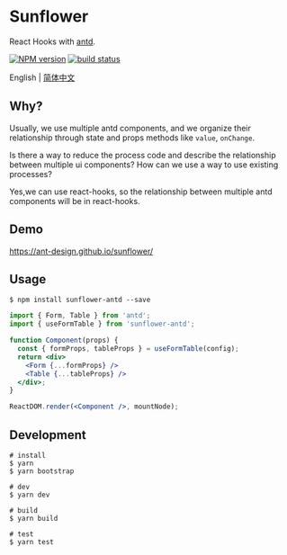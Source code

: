 # Sunflower

React Hooks with [antd](https://ant.design).

[![NPM version][npm-image]][npm-url]
[![build status][circleci-image]][circleci-url]

[circleci-image]: https://img.shields.io/circleci/build/github/ant-design/sunflower/master.svg?style=flat-square
[circleci-url]: https://circleci.com/gh/ant-design/sunflower/tree/master
[npm-image]: https://img.shields.io/npm/v/sunflower-antd.svg?style=flat
[npm-url]: https://www.npmjs.com/package/sunflower-antd

English | [简体中文](./README-zh_CN.md)


## Why?

Usually, we use multiple antd components, and we organize their relationship through state and props methods like `value`, `onChange`.

Is there a way to reduce the process code and describe the relationship between multiple ui components? How can we use a way to use existing processes?

Yes,we can use react-hooks, so the relationship between multiple antd components will be in react-hooks.


## Demo

https://ant-design.github.io/sunflower/

## Usage

```
$ npm install sunflower-antd --save
```

```jsx
import { Form, Table } from 'antd';
import { useFormTable } from 'sunflower-antd';

function Component(props) {
  const { formProps, tableProps } = useFormTable(config);
  return <div>
    <Form {...formProps} />
    <Table {...tableProps} />
  </div>;
}

ReactDOM.render(<Component />, mountNode);
```


## Development

```
# install
$ yarn
$ yarn bootstrap

# dev
$ yarn dev

# build
$ yarn build

# test
$ yarn test
```
